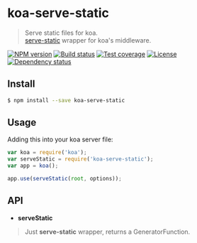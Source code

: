 # koa-serve-static

> Serve static files for koa.  
> [serve-static] wrapper for koa's middleware.

[![NPM version][npm-img]][npm-url]
[![Build status][travis-img]][travis-url]
[![Test coverage][coveralls-img]][coveralls-url]
[![License][license-img]][license-url]
[![Dependency status][david-img]][david-url]

## Install

```sh
$ npm install --save koa-serve-static
```

## Usage

Adding this into your koa server file:

```js
var koa = require('koa');
var serveStatic = require('koa-serve-static');
var app = koa();

app.use(serveStatic(root, options));

```

## API

* **serveStatic**

> Just **serve-static** wrapper, returns a GeneratorFunction.

[npm-img]: https://img.shields.io/npm/v/koa-serve-static.svg?style=flat-square
[npm-url]: https://npmjs.org/package/koa-serve-static
[travis-img]: https://img.shields.io/travis/koa-modules/serve-static.svg?style=flat-square
[travis-url]: https://travis-ci.org/koa-modules/serve-static
[coveralls-img]: https://img.shields.io/coveralls/koa-modules/serve-static.svg?style=flat-square
[coveralls-url]: https://coveralls.io/r/koa-modules/serve-static?branch=master
[license-img]: https://img.shields.io/badge/license-MIT-green.svg?style=flat-square
[license-url]: LICENSE
[david-img]: https://img.shields.io/david/koa-modules/serve-static.svg?style=flat-square
[david-url]: https://david-dm.org/koa-modules/serve-static
[serve-static]: https://github.com/expressjs/serve-static
